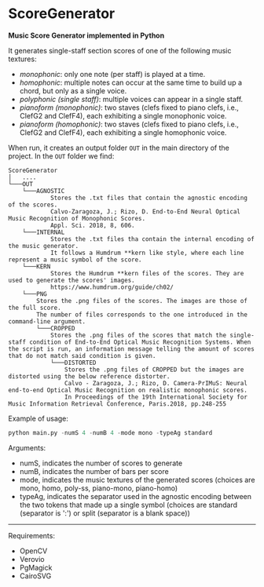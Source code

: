 # ScoreGenerator

**Music Score Generator implemented in Python**

It generates single-staff section scores of one of the following music textures:
- *monophonic*: only one note (per staff) is played at a time.
- *homophonic*: multiple notes can occur at the same time to build up a chord, but only as a single
voice.
- *polyphonic (single staff)*: multiple voices can appear in a single staff.
- *pianoform (monophonic)*: two staves (clefs fixed to piano clefs, i.e., ClefG2 and ClefF4), each exhibiting a single monophonic voice.
- *pianoform (homophonic)*: two staves (clefs fixed to piano clefs, i.e., ClefG2 and ClefF4), each exhibiting a single homophonic voice.

When run, it creates an output folder `OUT` in the main directory of the project.
In the `OUT` folder we find:
```
ScoreGenerator
│   ....  
└───OUT
    └───AGNOSTIC
            Stores the .txt files that contain the agnostic encoding of the scores.
            Calvo-Zaragoza, J.; Rizo, D. End-to-End Neural Optical Music Recognition of Monophonic Scores. 
            Appl. Sci. 2018, 8, 606.
    └───INTERNAL
            Stores the .txt files tha contain the internal encoding of the music generator.
            It follows a Humdrum **kern like style, where each line represent a music symbol of the score.
    └───KERN
            Stores the Humdrum **kern files of the scores. They are used to generate the scores' images.
            https://www.humdrum.org/guide/ch02/
    └───PNG
        Stores the .png files of the scores. The images are those of the full score. 
        The number of files corresponds to the one introduced in the command-line argument.
        └───CROPPED
            Stores the .png files of the scores that match the single-staff condition of End-to-End Optical Music Recognition Systems. When the script is run, an information message telling the amount of scores that do not match said condition is given.
            └───DISTORTED
                Stores the .png files of CROPPED but the images are distorted using the below reference distorter.
                Calvo - Zaragoza, J.; Rizo, D. Camera-PrIMuS: Neural end-to-end Optical Music Recognition on realistic monophonic scores. 
                In Proceedings of the 19th International Society for Music Information Retrieval Conference, Paris.2018, pp.248-255
```


Example of usage:
```python
python main.py -numS 4 -numB 4 -mode mono -typeAg standard
```
Arguments:
- numS, indicates the number of scores to generate
- numB, indicates the number of bars per score
- mode, indicates the music textures of the generated scores (choices are mono, homo, poly-ss, piano-mono, piano-homo)
- typeAg, indicates the separator used in the agnostic encoding between the two tokens that made up a single symbol (choices are standard (separator is ':') or split (separator is a blank space))

---

Requirements:
- OpenCV
- Verovio
- PgMagick
- CairoSVG
